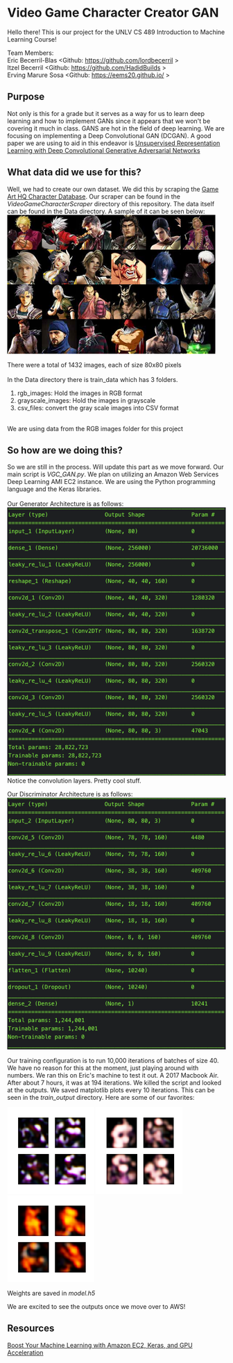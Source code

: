 # Video Game Character Creator GAN
Hello there! This is our project for the UNLV CS 489 Introduction to Machine Learning Course! <br/>

Team Members: <br/>
Eric Becerril-Blas    <Github: https://github.com/lordbecerril >  <br/>
Itzel Becerril        <Github: https://github.com/HadidBuilds >   <br/>
Erving Marure Sosa    <Github: https://eems20.github.io/ >        <br/>

## Purpose
Not only is this for a grade but it serves as a way for us to learn deep learning and how to implement GANs since it appears that we won't be covering it much in class. GANS are hot in the field of deep learning. We are focusing on implementing a Deep Convolutional GAN (DCGAN). A good paper we are using to aid in this endeavor is [Unsupervised Representation Learning with Deep Convolutional Generative Adversarial Networks](https://arxiv.org/abs/1511.06434) <br/>

## What data did we use for this?
Well, we had to create our own dataset. We did this by scraping the [Game Art HQ Character Database](http://www.game-art-hq.com/52702/the-game-art-hq/). Our scraper can be found in the *VideoGameCharacterScraper* directory of this repository. The data itself can be found in the Data directory. A sample of it can be seen below: <br/>
![Example Board](./Data/data_sample.png)


There were a total of 1432 images, each of size 80x80 pixels <br/>
<br/>
In the Data directory there is train_data which has 3 folders. <br/>
1. rgb_images: Hold the images in RGB format
2. grayscale_images: Hold the images in grayscale
3. csv_files: convert the gray scale images into CSV format
 <br/>
We are using data from the RGB images folder for this project

## So how are we doing this?
So we are still in the process. Will update this part as we move forward. Our main script is *VGC_GAN.py*. We plan on utilizing an Amazon Web Services Deep Learning AMI EC2 instance. We are using the Python programming language and the Keras libraries.<br/>
<br/>
Our Generator Architecture is as follows:<br/>
![Generator](./Data/Generator_Arch.png)<br/>
Notice the convolution layers. Pretty cool stuff.
<br/>

Our Discriminator Architecture is as follows:<br/>
![Discriminator](./Data/Discriminator_Arch.png)
<br/>

Our training configuration is to run 10,000 iterations of batches of size 40. We have no reason for this at the moment, just playing around with numbers. We ran this on Eric's machine to test it out. A 2017 Macbook Air. After about 7 hours, it was at 194 iterations. We killed the script and looked at the outputs. We saved matplotlib plots every 10 iterations. This can be seen in the *train_output* directory. Here are some of our favorites:<br/>

![190 iteration](./train_output/190.png)
![160 iteration](./train_output/160.png)
![120 iteration](./train_output/120.png)

Weights are saved in *model.h5* <br/>

We are excited to see the outputs once we move over to AWS!

## Resources
[Boost Your Machine Learning with Amazon EC2, Keras, and GPU Acceleration](https://towardsdatascience.com/boost-your-machine-learning-with-amazon-ec2-keras-and-gpu-acceleration-a43aed049a50)
